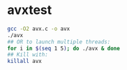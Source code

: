 # avxtest

```bash
gcc -O2 avx.c -o avx
./avx
## OR to launch multiple threads:
for i in $(seq 1 5); do ./avx & done
## Kill with:
killall avx
```

